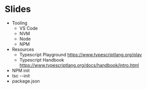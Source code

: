 # Slides

- Tooling
  - VS Code
  - NVM
  - Node
  - NPM
- Resources
  - Typescript Playground https://www.typescriptlang.org/play
  - Typescript Handbook https://www.typescriptlang.org/docs/handbook/intro.html
- NPM init
- tsc --init
- package.json

